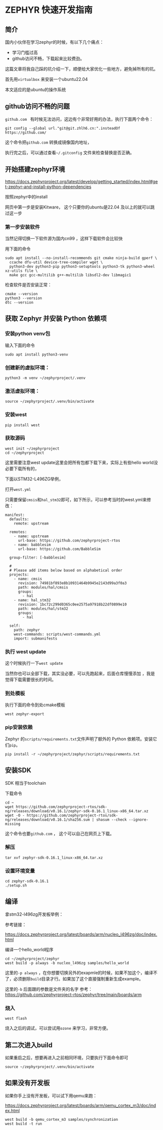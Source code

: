 # ZEPHYR 快速开发指南

## 简介

国内小伙伴在学习zephyr的时候，有以下几个痛点：

- 学习门槛过高
- github访问不畅，下载起来比较费劲。

这篇文章将我自己踩的坑介绍一下，顺便给大家优化一些地方，避免掉所有的坑。

首先用`virtualbox` 来安装一个ubuntu22.04

本文适应的是ubuntu的操作系统

## github访问不畅的问题

`github.com ` 有时候无法访问，这边有个非常好用的办法，执行下面两个命令：

```
git config --global url."git@git.zhlh6.cn:".insteadOf https://github.com/
```

这个命令把`github.com` 转换成镜像国内地址，

执行完之后，可以通过查看`~/.gitconfig` 文件来检查替换是否正确。

## 开始搭建zephyr环境

https://docs.zephyrproject.org/latest/develop/getting_started/index.html#get-zephyr-and-install-python-dependencies

按照zephyr中的install

网页中第一步是安装Kitware， 这个只要你的ubuntu是22.04 及以上的就可以跳过这一步

### 第一步安装软件

当然记得切换一下软件源为国内cn99 ，这样下载软件会比较快

用下面的命令

```
sudo apt install --no-install-recommends git cmake ninja-build gperf \
  ccache dfu-util device-tree-compiler wget \
  python3-dev python3-pip python3-setuptools python3-tk python3-wheel xz-utils file \
  make gcc gcc-multilib g++-multilib libsdl2-dev libmagic1
```

检查软件是否安装正常：

```
cmake --version
python3 --version
dtc --version
```

## 获取 Zephyr 并安装 Python 依赖项

### 安装python venv包

输入下面的命令

```
sudo apt install python3-venv
```

### 创建新的虚拟环境：

```
python3 -m venv ~/zephyrproject/.venv
```

### 激活虚拟环境：

```
source ~/zephyrproject/.venv/bin/activate
```

### 安装west

```
pip install west
```

### 获取源码

```
west init ~/zephyrproject
cd ~/zephyrproject
```

这里需要注意west update这里会把所有包都下载下来，实际上有些hello world没必要下载所有的，

下面以STM32-L496ZG举例，

打开`west.yml`

只需要保留`cmsis`和`hal_stm32`即可，如下所示，可以参考当时的west.yml来修改：

```
manifest:
  defaults:
    remote: upstream

  remotes:
    - name: upstream
      url-base: https://github.com/zephyrproject-rtos
    - name: babblesim
      url-base: https://github.com/BabbleSim

  group-filter: [-babblesim]

  #
  # Please add items below based on alphabetical order
  projects:
    - name: cmsis
      revision: 74981bf893e8b10931464b9945e2143d99a3f0a3
      path: modules/hal/cmsis
      groups:
        - hal
    - name: hal_stm32
      revision: 1bc72c299d0365c0ee2575a97918b22df0899e10
      path: modules/hal/stm32
      groups:
        - hal

  self:
    path: zephyr
    west-commands: scripts/west-commands.yml
    import: submanifests
```

### 执行 west update

这个时候执行一下`west update`

当然你也可以全部下载，其实没必要，可以先跑起来，后面仓库慢慢添加 ，我是觉得下载需要很长的时间。

### 到处模板

执行下面的命令到处cmake模板

```
west zephyr-export
```

### pip安装依赖

Zephyr 的`scripts/requirements.txt`文件声明了额外的 Python 依赖项。安装它们`pip`。

```
pip install -r ~/zephyrproject/zephyr/scripts/requirements.txt
```

## 安装SDK

SDK 相当于toolchain

下载命令

```
cd ~
wget https://github.com/zephyrproject-rtos/sdk-ng/releases/download/v0.16.1/zephyr-sdk-0.16.1_linux-x86_64.tar.xz
wget -O - https://github.com/zephyrproject-rtos/sdk-ng/releases/download/v0.16.1/sha256.sum | shasum --check --ignore-missing
```

这个命令也要`github.com` ， 这个可以自己在网页上下载。

### 解压

```
tar xvf zephyr-sdk-0.16.1_linux-x86_64.tar.xz
```

### 设置环境变量

```
cd zephyr-sdk-0.16.1
./setup.sh
```

## 编译

拿stm32-l496zg开发板举例：

参考链接：

https://docs.zephyrproject.org/latest/boards/arm/nucleo_l496zg/doc/index.html

编译一个hello_world程序

```
cd ~/zephyrproject/zephyr
west build -p always -b nucleo_l496zg samples/hello_world
```

这里的`-p always`  ，在你想要切换另外的exapmle的时候，如果不加这个，编译不了，必须删除`build`目录才行。如果加了这个直接强制重新生成example。

这里的`-b` 后面跟的参数是文件夹的名字 参考：https://github.com/zephyrproject-rtos/zephyr/tree/main/boards/arm

### 烧入

```
west flash
```

烧入之后的调试，可以尝试用`ozone` 来学习，非常方便。

##  第二次进入build 

如果重启之后，想要再进入之前相同环境，只要执行下面命令即可

```
source ~/zephyrproject/.venv/bin/activate
```



## 如果没有开发板

如果你手上没有开发板，可以试下用qemu来跑：

https://docs.zephyrproject.org/latest/boards/arm/qemu_cortex_m3/doc/index.html

```
west build -b qemu_cortex_m3 samples/synchronization
west build -t run
```